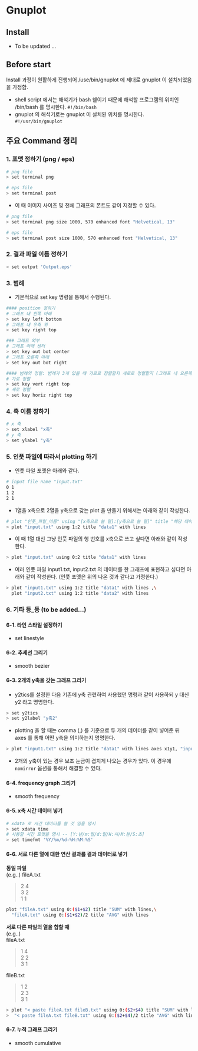 # Gnuplot


## Install
- To be updated ...

## Before start
Install 과정이 원활하게 진행되어 /use/bin/gnuplot 에 제대로 gnuplot 이 설치되었음을 가정함.

- shell script 에서는 해석기가 bash 쉘이기 때문에 해석할 프로그램의 위치인 /bin/bash 를 명시한다. `#!/bin/bash` 
- gnuplot 의 해석기로는 gnuplot 이 설치된 위치를 명시한다. `#!/usr/bin/gnuplot`

## 주요 Command 정리 
### 1. 포맷 정하기 (png / eps)
```bash
# png file
> set terminal png 

# eps file
> set terminal post
```  
- 이 때 이미지 사이즈 및 전체 그래프의 폰트도 같이 지정할 수 있다.
```bash
# png file
> set terminal png size 1000, 570 enhanced font "Helvetical, 13"

# eps file
> set terminal post size 1000, 570 enhanced font "Helvetical, 13"
```

### 2. 결과 파일 이름 정하기
```bash
> set output 'Output.eps'
```

### 3. 범례
- 기본적으로 set key 명령을 통해서 수행된다.
```bash
#### position 정하기
# 그래프 내 왼쪽 아래
> set key left bottom
# 그래프 내 우측 위
> set key right top 

### 그래프 외부
# 그래프 아래 센터
> set key out bot center 
# 그래프 오른쪽 아래
> set key out bot right

#### 범례의 정렬: 범례가 3개 있을 때 가로로 정렬할지 세로로 정렬할지 (그래프 내 오른쪽 위로 가정)
# 가로 정렬 
> set key vert right top
# 세로 정렬
> set key horiz right top
```

### 4. 축 이름 정하기
```bash
# x 축
> set xlabel "x축"
# y 축
> set ylabel "y축"
```

### 5. 인풋 파일에 따라서 plotting 하기
- 인풋 파일 포멧은 아래와 같다.
```bash
# input file name "input.txt"
0 1
1 2
2 1
```
- 1열을 x축으로 2열을 y축으로 갖는 plot 을 만들기 위해서는 아래와 같이 작성한다.
```bash
# plot "인풋_파일_이름" using "[x축으로 쓸 열]:[y축으로 쓸 열]" title "해당 데이터의 이름" with lines
> plot "input.txt" using 1:2 title "data1" with lines 
```
- 이 때 1열 대신 그냥 인풋 파일의 행 번호를 x축으로 쓰고 싶다면 아래와 같이 작성한다.
```bash
> plot "input.txt" using 0:2 title "data1" with lines 
```
- 여러 인풋 파일 input1.txt, input2.txt 의 데이터를 한 그래프에 표현하고 싶다면 아래와 같이 작성한다. (인풋 포멧은 위의 나온 것과 같다고 가정한다.)
```bash
> plot "input1.txt" using 1:2 title "data1" with lines ,\
  plot "input2.txt" using 1:2 title "data2" with lines
```

### 6. 기타 등_등 (to be added...)  
#### 6-1. 라인 스타일 설정하기  
- set linestyle

#### 6-2. 추세선 그리기  
- smooth bezier 

#### 6-3. 2개의 y축을 갖는 그래프 그리기  
- y2tics를 설정한 다음 기존에 y축 관련하여 사용했던 명령과 같이 사용하되 y 대신 y2 라고 명명한다.
```bash
> set y2tics
> set y2label "y축2"
```
- plotting 을 할 때는 comma (,) 를 기준으로 두 개의 데이터를 같이 넣어준 뒤 axes 를 통해 어떤 y축을 의미하는지 명명한다.
```bash
> plot "input1.txt" using 1:2 title "data1" with lines axes x1y1, "input2.txt" using 1:2 title "data2" with lines axes x1y2
```
- 2개의 y축이 있는 경우 보조 눈금이 겹치게 나오는 경우가 있다. 이 경우에 `nomirror` 옵션을 통해서 해결할 수 있다.

#### 6-4. frequency graph 그리기  
- smooth frequency

#### 6-5. x축 시간 데이터 넣기
```bash
# xdata 로 시간 데이터를 쓸 것 임을 명시
> set xdata time
# 사용할 시간 포맷을 명시 -- [Y:년/m:월/d:일/H:시/M:분/S:초]
> set timefmt '%Y/%m/%d-%H:%M:%S'
```

#### 6-6. 서로 다른 열에 대한 연산 결과를 결과 데이터로 넣기
__동일 파일__  
(e.g..)
fileA.txt   
> 2 4  
> 3 2  
> 1 1  

```bash
plot "fileA.txt" using 0:($1+$2) title "SUM" with lines,\
  "fileA.txt" using 0:($1+$2)/2 title "AVG" with lines
```


__서로 다른 파일의 열을 합할 때__  
(e.g..)  
fileA.txt     
> 1 4  
> 2 2  
> 3 1  

fileB.txt
> 1 2  
> 2 3  
> 3 1  

```bash
> plot "< paste fileA.txt fileB.txt" using 0:($2+$4) title "SUM" with lines,\
>  "< paste fileA.txt fileB.txt" using 0:($2+$4)/2 title "AVG" with lines
```

#### 6-7. 누적 그래프 그리기
- smooth cumulative 

